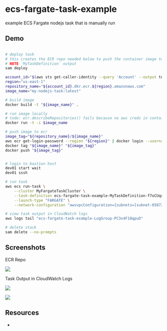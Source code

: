 # ecs-fargate-task-example

example ECS Fargate nodejs task that is manually run

## Demo

```sh

# deploy task
# this creates the ECR repo needed below to push the container image to
# NOTE `MyTaskDefinition` output
sam deploy

account_id="$(aws sts get-caller-identity --query 'Account' --output text)"
region="us-east-1"
repository_name="${account_id}.dkr.ecr.${region}.amazonaws.com"
image_name="my-nodejs-task:latest"

# build image
docker build -t "${image_name}" .

# run image locally
# todo: ecr.describeRepositories() fails because no aws creds in container
docker run -t -i $image_name

# push image to ecr
image_tag="${repository_name}/${image_name}"
aws ecr get-login-password --region "${region}" | docker login --username AWS --password-stdin "${repository_name}"
docker tag "${image_name}" "${image_tag}"
docker push "${image_tag}"


# login to bastion host
dev01 start wait
dev01 sssh

# run task
aws ecs run-task \
    --cluster MyFargateTaskCluster \
    --task-definition ecs-fargate-task-example-MyTaskDefinition-f7oCUqciAA2V:1 \
    --launch-type "FARGATE" \
    --network-configuration "awsvpcConfiguration={subnets=[subnet-058724041d8b0811a],securityGroups=[sg-90433feb]}"

# view task output in CloudWatch logs
aws logs tail "ecs-fargate-task-example-LogGroup-PC3x4F18qpuO"

# delete stack
sam delete --no-prompts
```

## Screenshots

ECR Repo

![](https://www.evernote.com/l/AAGhi6cu77ZLQpIhHHtSg8lnMkLozngxor8B/image.png)

Task Output in CloudWatch Logs

![](https://www.evernote.com/l/AAHbdsNP_itPPIApV3w8hbtJF1huT0KODe0B/image.png)

![](https://www.evernote.com/l/AAHrcJS1UNtPfZp2nn58cxFj3iWIk9IC4XUB/image.png)


## Resources

- 